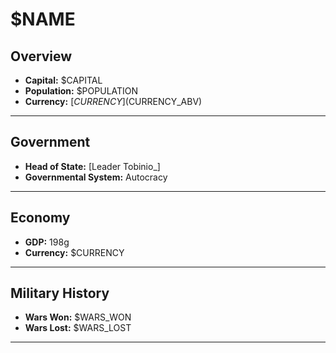 # $NAME

## Overview

- **Capital:** $CAPITAL
- **Population:** $POPULATION
- **Currency:** [$CURRENCY] ($CURRENCY_ABV)

---

## Government

- **Head of State:** [Leader Tobinio_]
- **Governmental System:** Autocracy

---

## Economy

- **GDP:** 198g
- **Currency:** $CURRENCY

---

## Military History

- **Wars Won:** $WARS_WON
- **Wars Lost:** $WARS_LOST

---


